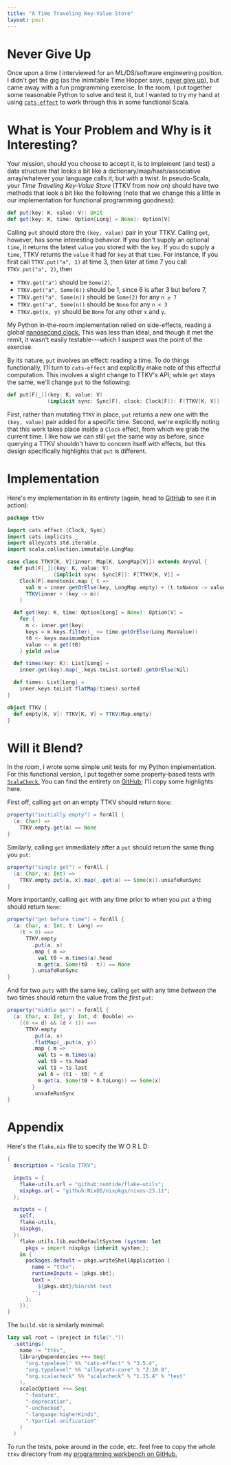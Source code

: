 ```yaml
---
title: "A Time Traveling Key-Value Store"
layout: post
---
```


# Never Give Up

Once upon a time I interviewed for an ML/DS/software engineering position.
I didn't get the gig (as the inimitable Time Hopper says, [never give
up](https://twitter.com/tdhopper/status/711948018224799746)), but came away
with a fun programming exercise.
In the room, I put together some reasonable Python to solve and test it, but I
wanted to try my hand at using
[`cats-effect`](https://typelevel.org/cats-effect/) to work through this in
some functional Scala.

# What is Your Problem and Why is it Interesting?

Your mission, should you choose to accept it, is to implement (and test) a data
structure that looks a bit like a dictionary/map/hash/associative
array/whatever your language calls it, but with a twist.
In pseudo-Scala, your *Time Traveling Key-Value Store* (TTKV from now on)
should have two methods that look a bit like the following (note that we change
this a little in our implementation for functional programming goodness):

```scala
def put(key: K, value: V): Unit
def get(key: K, time: Option[Long] = None): Option[V]
```

Calling `put` should store the `(key, value)` pair in your TTKV.
Calling `get`, however, has some interesting behavior.
If you don't supply an optional `time`, it returns the latest `value` you stored
with the `key`.
If you do supply a `time`, TTKV returns the `value` it had for `key` at that
`time`.
For instance, if you first call `TTKV.put("a", 1)` at time 3, then later at
time 7 you call `TTKV.put("a", 2)`, then

- `TTKV.get("a")` should be `Some(2)`,
- `TTKV.get("a", Some(6))` should be 1, since 6 is after 3 but before 7,
- `TTKV.get("a", Some(n))` should be `Some(2)` for any `n ≥ 7`
- `TTKV.get("a", Some(n))` should be `None` for any `n < 3`
- `TTKV.get(x, y)` should be `None` for any other `x` and `y`.

My Python in-the-room implementation relied on side-effects, reading a global
[nanosecond
clock.](https://docs.python.org/3.7/library/time.html#time.process_time_ns)
This was less than ideal, and though it met the remit, it wasn't easily
testable---which I suspect was the point of the exercise.

By its nature, `put` involves an effect: reading a time.
To do things functionally, I'll turn to `cats-effect` and explicitly make note
of this effectful computation.
This involves a slight change to TTKV's API; while `get` stays the same, we'll
change `put` to the following:

```scala
def put[F[_]](key: K, value: V)
             (implicit sync: Sync[F], clock: Clock[F]): F[TTKV[K, V]]
```

First, rather than mutating `TTKV` in place, `put` returns a new one with the
`(key, value)` pair added for a specific time.
Second, we're explicitly noting that this work takes place inside a `Clock`
effect, from which we grab the current time.
I like how we can still `get` the same way as before, since querying a TTKV
shouldn't have to concern itself with effects, but this design specifically
highlights that `put` is different.

# Implementation

Here's my implementation in its entirety (again, head to
[GitHub](https://github.com/genos/ttkv/tree/main/ttkv_sc) to
see it in action):

```scala
package ttkv

import cats.effect.{Clock, Sync}
import cats.implicits._
import alleycats.std.iterable._
import scala.collection.immutable.LongMap

case class TTKV[K, V](inner: Map[K, LongMap[V]]) extends AnyVal {
  def put[F[_]](key: K, value: V)
               (implicit sync: Sync[F]): F[TTKV[K, V]] =
    Clock[F].monotonic.map { t =>
      val m = inner.getOrElse(key, LongMap.empty) + (t.toNanos -> value)
      TTKV(inner + (key -> m))
    }

  def get(key: K, time: Option[Long] = None): Option[V] =
    for {
      m <- inner.get(key)
      keys = m.keys.filter(_ <= time.getOrElse(Long.MaxValue))
      t0 <- keys.maximumOption
      value <- m.get(t0)
    } yield value

  def times(key: K): List[Long] =
    inner.get(key).map(_.keys.toList.sorted).getOrElse(Nil)

  def times: List[Long] =
    inner.keys.toList.flatMap(times).sorted
}

object TTKV {
  def empty[K, V]: TTKV[K, V] = TTKV(Map.empty)
}
```

# Will it Blend?

In the room, I wrote some simple unit tests for my Python implementation.
For this functional version, I put together some property-based tests with
[`ScalaCheck`.](http://www.scalacheck.org)
You can find the entirety on
[GitHub](https://github.com/genos/Workbench/tree/main/ttkv_sc); I'll
copy some highlights here.

First off, calling `get` on an empty TTKV should return `None`:

```scala
property("initially empty") = forAll {
  (a: Char) =>
    TTKV.empty.get(a) == None
}
```

Similarly, calling `get` immediately after a `put` should return the same thing
you `put`:

```scala
property("single get") = forAll {
  (a: Char, x: Int) =>
    TTKV.empty.put(a, x).map(_.get(a) == Some(x)).unsafeRunSync
}
```

More importantly, calling `get` with any time prior to when you `put` a thing
should return `None`:

```scala
property("get before time") = forAll {
  (a: Char, x: Int, t: Long) =>
    (t > 0) ==>
      TTKV.empty
        .put(a, x)
        .map { m =>
          val t0 = m.times(a).head
          m.get(a, Some(t0 - t)) == None
        }.unsafeRunSync
}
```

And for two `puts` with the same key, calling `get` with any time _between_ the
two times should return the value from the _first_ `put`:

```scala
property("middle get") = forAll {
  (a: Char, x: Int, y: Int, d: Double) =>
    ((0 <= d) && (d < 1)) ==>
      TTKV.empty
        .put(a, x)
        .flatMap(_.put(a, y))
        .map { m =>
          val ts = m.times(a)
          val t0 = ts.head
          val t1 = ts.last
          val δ = (t1 - t0) * d
          m.get(a, Some(t0 + δ.toLong)) == Some(x)
        }
        .unsafeRunSync
}
```

# Appendix

Here's the `flake.nix` file to specify the W O R L D:

```nix
{
  description = "Scala TTKV";

  inputs = {
    flake-utils.url = "github:numtide/flake-utils";
    nixpkgs.url = "github:NixOS/nixpkgs/nixos-23.11";
  };

  outputs = {
    self,
    flake-utils,
    nixpkgs,
  }:
    flake-utils.lib.eachDefaultSystem (system: let
      pkgs = import nixpkgs {inherit system;};
    in {
      packages.default = pkgs.writeShellApplication {
        name = "ttkv";
        runtimeInputs = [pkgs.sbt];
        text = ''
          ${pkgs.sbt}/bin/sbt test
        '';
      };
    });
}
```

The `build.sbt` is similarly minimal:

```scala
lazy val root = (project in file("."))
  .settings(
    name := "ttkv",
    libraryDependencies ++= Seq(
      "org.typelevel" %% "cats-effect" % "3.5.4",
      "org.typelevel" %% "alleycats-core" % "2.10.0",
      "org.scalacheck" %% "scalacheck" % "1.15.4" % "test"
    ),
    scalacOptions ++= Seq(
      "-feature",
      "-deprecation",
      "-unchecked",
      "-language:higherKinds",
      "-Ypartial-unification"
    )
  )
```

To run the tests, poke around in the code, etc. feel free to copy the whole
`ttkv` directory from my [programming workbench on
GitHub.](https://github.com/genos/ttkv/tree/main/ttkv_sc)
